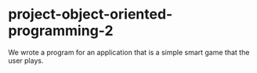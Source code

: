 # project-object-oriented-programming-2
We wrote a program for an application that is a simple smart game that the user plays.
